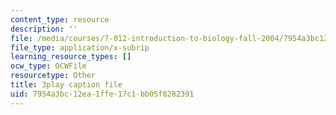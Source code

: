 ```yaml
---
content_type: resource
description: ''
file: /media/courses/7-012-introduction-to-biology-fall-2004/7954a3bc12ea1ffe17c1bb05f8282391_qObvbkcU838.srt
file_type: application/x-subrip
learning_resource_types: []
ocw_type: OCWFile
resourcetype: Other
title: 3play caption file
uid: 7954a3bc-12ea-1ffe-17c1-bb05f8282391
---
```

